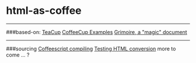# html-as-coffee

----

###based-on:
[TeaCup](https://github.com/goodeggs/teacup)
[CoffeeCup Examples](https://github.com/gradus/coffeecup/tree/master/examples/browser)
[Grimoire, a "magic" document](https://autotelicum.github.io/Smooth-CoffeeScript/interactive/grimoire.html)

----

###sourcing
[Coffeescript compiling](https://github.com/jashkenas/coffeescript)
[Testing HTML conversion](http://coffeekup.org/)
more to come ... ?
